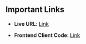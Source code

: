 
## Important Links

- **Live URL**: [Link](https://my-simple-portfolio-server.vercel.app/)

- **Frontend Client Code**: [Link](https://github.com/devalienbrain/my-simple-portfolio)
